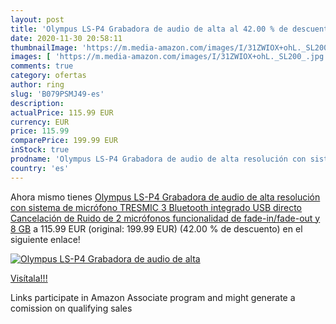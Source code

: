 ```yaml
---
layout: post
title: 'Olympus LS-P4 Grabadora de audio de alta al 42.00 % de descuento'
date: 2020-11-30 20:58:11
thumbnailImage: 'https://m.media-amazon.com/images/I/31ZWIOX+ohL._SL200_.jpg'
images: [ 'https://m.media-amazon.com/images/I/31ZWIOX+ohL._SL200_.jpg' ]
comments: true
category: ofertas
author: ring
slug: 'B079PSMJ49-es'
description:
actualPrice: 115.99 EUR
currency: EUR
price: 115.99
comparePrice: 199.99 EUR
inStock: true
prodname: 'Olympus LS-P4 Grabadora de audio de alta resolución con sistema de micrófono TRESMIC 3  Bluetooth integrado  USB directo  Cancelación de Ruido de 2 micrófonos  funcionalidad de fade-in/fade-out y 8 GB'
country: 'es'
---
```


Ahora mismo tienes [Olympus LS-P4 Grabadora de audio de alta resolución con sistema de micrófono TRESMIC 3  Bluetooth integrado  USB directo  Cancelación de Ruido de 2 micrófonos  funcionalidad de fade-in/fade-out y 8 GB](https://www.amazon.es/dp/B079PSMJ49/?tag=tolees-21) a 115.99 EUR (original: 199.99 EUR) (42.00 %  de descuento) en el siguiente enlace!

[![Olympus LS-P4 Grabadora de audio de alta](https://m.media-amazon.com/images/I/31ZWIOX+ohL._SL200_.jpg)](https://www.amazon.es/dp/B079PSMJ49/?tag=tolees-21)

[Visítala!!!](https://www.amazon.es/dp/B079PSMJ49/?tag=tolees-21)

Links participate in Amazon Associate program and might generate a comission on qualifying sales
